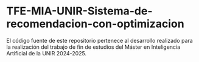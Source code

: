 # TFE-MIA-UNIR-Sistema-de-recomendacion-con-optimizacion

El código fuente de este repositorio pertenece al desarrollo realizado para la realización del trabajo de fin de estudios del Máster en Inteligencia Artificial de la UNIR 2024-2025.
